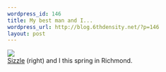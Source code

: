 ```yaml
--- 
wordpress_id: 146
title: My best man and I...
wordpress_url: http://blog.6thdensity.net/?p=146
layout: post
---
```

<p><img src="http://static.flickr.com/23/41483684_09a1df879c_d.jpg"/><br /><a href="http://mattwalters.net/">Sizzle</a> (right) and I this spring in Richmond.</p>

